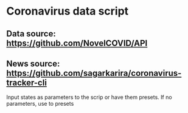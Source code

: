 # Coronavirus data script
## Data source: https://github.com/NovelCOVID/API
## News source: https://github.com/sagarkarira/coronavirus-tracker-cli
Input states as parameters to the scrip or have them presets. If no parameters, use to presets
